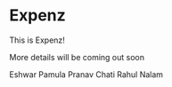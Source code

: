 # Expenz


This is Expenz!

More details will be coming out soon 

Eshwar Pamula 
Pranav Chati 
Rahul Nalam
